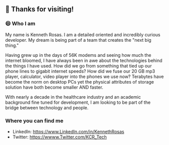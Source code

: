 ## :hugs:	Thanks for visiting! 

### 😄 Who I am 

My name is Kenneth Rosas. I am a detailed oriented and incredibly curious developer. My dream is being part of a team that creates the "next big thing." 

Having grew up in the days of 56K modems and seeing how much the internet bloomed, I have always been in awe about the technologies behind the things I have used. How did we go from something that tied up our phone lines to gigabit internet speeds? How did we fuse our 20 GB mp3 player, calculator, video player into the phones we use now? Terabytes have become the norm on desktop PCs yet the physical attributes of storage solution have both become smaller AND faster. 

With nearly a decade in the healthcare industry and an academic background fine tuned for development, I am looking to be part of the bridge between technology and people. 

### Where you can find me
- LinkedIn: https://www.LinkedIn.com/in/KennethRosas
- Twitter:  https://wwww.Twitter.com/KCR_Tech

<!--
**Kcrosas/Kcrosas** is a ✨ _special_ ✨ repository because its `README.md` (this file) appears on your GitHub profile.

Here are some ideas to get you started:

- 🔭 I’m currently working on ...
- 🌱 I’m currently learning ...
- 👯 I’m looking to collaborate on ...
- 🤔 I’m looking for help with ...
- 💬 Ask me about ...
- 📫 How to reach me: ...
- 😄 Pronouns: ...
- ⚡ Fun fact: ...
-->
